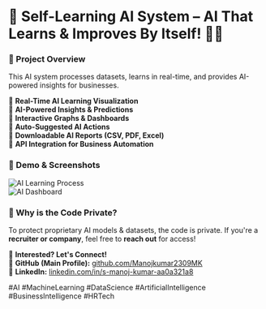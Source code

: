 # 🚀 Self-Learning AI System – AI That Learns & Improves By Itself! 🤖🔥

### **🔹 Project Overview**  
This AI system processes datasets, learns in real-time, and provides AI-powered insights for businesses.  

🔹 **Real-Time AI Learning Visualization**  
🔹 **AI-Powered Insights & Predictions**  
🔹 **Interactive Graphs & Dashboards**  
🔹 **Auto-Suggested AI Actions**  
🔹 **Downloadable AI Reports (CSV, PDF, Excel)**  
🔹 **API Integration for Business Automation**  

### **📌 Demo & Screenshots**  
![AI Learning Process](demo-image-1.png)  
![AI Dashboard](demo-image-2.png)  

### **🔹 Why is the Code Private?**  
To protect proprietary AI models & datasets, the code is private. If you're a **recruiter or company**, feel free to **reach out** for access!  

📢 **Interested? Let's Connect!**  
🔗 **GitHub (Main Profile):** [github.com/Manojkumar2309MK](https://github.com/Manojkumar2309MK)  
🔗 **LinkedIn:** [linkedin.com/in/s-manoj-kumar-aa0a321a8](https://www.linkedin.com/in/s-manoj-kumar-aa0a321a8/)  

#AI #MachineLearning #DataScience #ArtificialIntelligence #BusinessIntelligence #HRTech  

